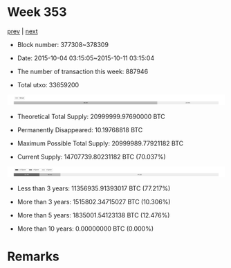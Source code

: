 # Week 353

[prev](week0352.md) | [next](week0354.md)

- Block number: 377308~378309

- Date: 2015-10-04 03:15:05~2015-10-11 03:15:04

- The number of transaction this week: 887946

- Total utxo: 33659200

![](../images/mined_week0353.png)

- Theoretical Total Supply: 20999999.97690000 BTC

- Permanently Disappeared: 10.19768818 BTC

- Maximum Possible Total Supply: 20999989.77921182 BTC

- Current Supply: 14707739.80231182 BTC (70.037%)

![](../images/year_week0353.png)


- Less than 3 years: 11356935.91393017 BTC (77.217%)

- More than 3 years: 1515802.34715027 BTC (10.306%)

- More than 5 years: 1835001.54123138 BTC (12.476%)

- More than 10 years: 0.00000000 BTC (0.000%)

# Remarks

